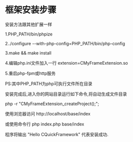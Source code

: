<h1>框架安装步骤</h1>

安装方法跟其他扩展一样

1.PHP_PATH/bin/phpize

2../configure --with-php-config=PHP_PATH/bin/php-config

3.make && make install

4.编辑php.ini文件加入一行 extension=CMyFrameExtension.so

5.重启php-fpm或http服务

PS:其中PHP_PATH为php可执行文件所在目录

安装完成后,进入你的网站目录运行如下命令,将自动生成文件目录


php -r "CMyFrameExtension_createProject();";


使用浏览器访问 http://localhost/base/index 

或使用命令行 php index.php base/index

程序将输出 "Hello CQuickFramework" 代表安装成功.
